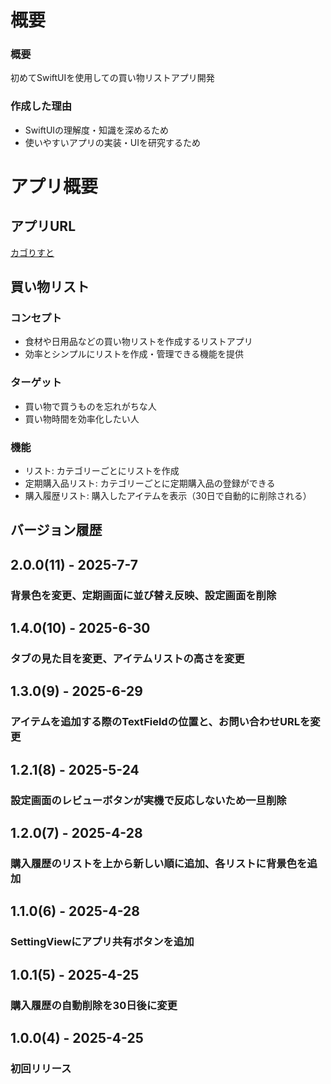 # 概要
### 概要
初めてSwiftUIを使用しての買い物リストアプリ開発
### 作成した理由
- SwiftUIの理解度・知識を深めるため<br>
- 使いやすいアプリの実装・UIを研究するため
# アプリ概要
## アプリURL
[カゴりすと](https://apps.apple.com/jp/app/%E3%82%AB%E3%82%B4%E3%82%8A%E3%81%99%E3%81%A8/id6745005617?itscg=30200&itsct=apps_box_link&mttnsubad=6745005617)
## 買い物リスト
### コンセプト
- 食材や日用品などの買い物リストを作成するリストアプリ<br>
- 効率とシンプルにリストを作成・管理できる機能を提供
### ターゲット
- 買い物で買うものを忘れがちな人<br>
- 買い物時間を効率化したい人
### 機能
- リスト: カテゴリーごとにリストを作成<br>
- 定期購入品リスト: カテゴリーごとに定期購入品の登録ができる
- 購入履歴リスト: 購入したアイテムを表示（30日で自動的に削除される）

## バージョン履歴

## 2.0.0(11) - 2025-7-7
### 背景色を変更、定期画面に並び替え反映、設定画面を削除

## 1.4.0(10) - 2025-6-30
### タブの見た目を変更、アイテムリストの高さを変更

## 1.3.0(9) - 2025-6-29
### アイテムを追加する際のTextFieldの位置と、お問い合わせURLを変更

## 1.2.1(8) - 2025-5-24
### 設定画面のレビューボタンが実機で反応しないため一旦削除

## 1.2.0(7) - 2025-4-28
### 購入履歴のリストを上から新しい順に追加、各リストに背景色を追加

## 1.1.0(6) - 2025-4-28
### SettingViewにアプリ共有ボタンを追加

## 1.0.1(5) - 2025-4-25
### 購入履歴の自動削除を30日後に変更

## 1.0.0(4) - 2025-4-25
### 初回リリース
